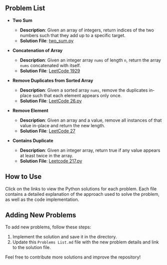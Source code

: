 ## Problem List

- **Two Sum**
   - **Description**: Given an array of integers, return indices of the two numbers such that they add up to a specific target.
   - **Solution File**: [two_sum.py](solutions/two_sum.py)

- **Concatenation of Array**
   - **Description**: Given an integer array `nums` of length `n`, return the array `nums` concatenated with itself.
   - **Solution File**: [LeetCode 1929](LeetCode1929.py)

- **Remove Duplicates from Sorted Array**
   - **Description**: Given a sorted array `nums`, remove the duplicates in-place such that each element appears only once.
   - **Solution File**: [LeetCode 26.py](LeetCode26.py)

- **Remove Element**
   - **Description**: Given an array and a value, remove all instances of that value in-place and return the new length.
   - **Solution File**: [LeetCode 27](LeetCode27.py)

- **Contains Duplicate**
   - **Description**: Given an integer array, return true if any value appears at least twice in the array.
   - **Solution File**: [Leetcode 217.py](Leetcode217.py)

## How to Use

Click on the links to view the Python solutions for each problem. Each file contains a detailed explanation of the approach used to solve the problem, as well as the code implementation.

## Adding New Problems

To add new problems, follow these steps:
1. Implement the solution and save it in the directory.
2. Update this `Problems List.md` file with the new problem details and link to the solution file.

Feel free to contribute more solutions and improve the repository!
